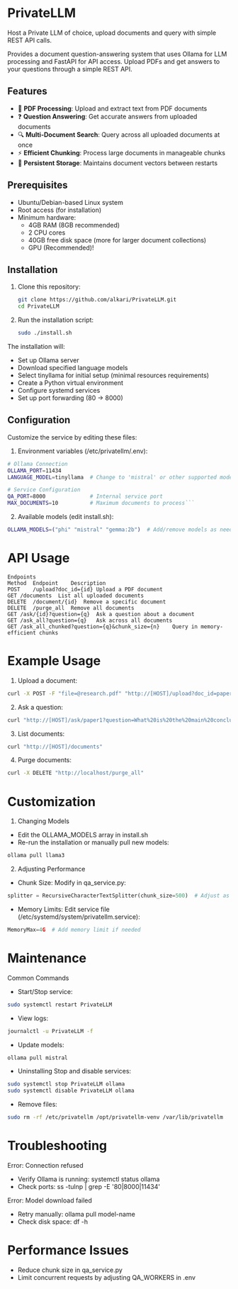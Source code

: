 # PrivateLLM
Host a Private LLM of choice, upload documents and query with simple REST API calls.


Provides a document question-answering system that uses Ollama for LLM processing and FastAPI for API access. Upload PDFs and get answers to your questions through a simple REST API.

## Features

- 📄 **PDF Processing**: Upload and extract text from PDF documents
- ❓ **Question Answering**: Get accurate answers from uploaded documents
- 🔍 **Multi-Document Search**: Query across all uploaded documents at once
- ⚡ **Efficient Chunking**: Process large documents in manageable chunks
- 🔄 **Persistent Storage**: Maintains document vectors between restarts

## Prerequisites

- Ubuntu/Debian-based Linux system
- Root access (for installation)
- Minimum hardware:
  - 4GB RAM (8GB recommended)
  - 2 CPU cores
  - 40GB free disk space (more for larger document collections)
  - GPU (Recommended)!

## Installation

1. Clone this repository:
   ```bash
   git clone https://github.com/alkari/PrivateLLM.git 
   cd PrivateLLM
   ```

2. Run the installation script:
   ```bash
   sudo ./install.sh
   ```

The installation will:

- Set up Ollama server
- Download specified language models
- Select tinyllama for initial setup (minimal resources requirements)
- Create a Python virtual environment
- Configure systemd services
- Set up port forwarding (80 → 8000)

## Configuration
Customize the service by editing these files:

1. Environment variables (/etc/privatellm/.env):
```bash
# Ollama Connection
OLLAMA_PORT=11434
LANGUAGE_MODEL=tinyllama  # Change to 'mistral' or other supported models

# Service Configuration
QA_PORT=8000              # Internal service port
MAX_DOCUMENTS=10          # Maximum documents to process```
```
2. Available models (edit install.sh):
```bash
OLLAMA_MODELS=("phi" "mistral" "gemma:2b")  # Add/remove models as needed
```

# API Usage
```
Endpoints
Method	Endpoint	Description
POST	/upload?doc_id={id}	Upload a PDF document
GET	/documents	List all uploaded documents
DELETE	/document/{id}	Remove a specific document
DELETE	/purge_all	Remove all documents
GET	/ask/{id}?question={q}	Ask a question about a document
GET	/ask_all?question={q}	Ask across all documents
GET	/ask_all_chunked?question={q}&chunk_size={n}	Query in memory-efficient chunks
```

# Example Usage

1. Upload a document:
```bash
curl -X POST -F "file=@research.pdf" "http://[HOST]/upload?doc_id=paper1"
```

2. Ask a question:
```bash
curl "http://[HOST]/ask/paper1?question=What%20is%20the%20main%20conclusion?"
```

3. List documents:
```bash
curl "http://[HOST]/documents"
```

4. Purge documents:
```bash
curl -X DELETE "http://localhost/purge_all"
```

# Customization
1. Changing Models
- Edit the OLLAMA_MODELS array in install.sh
- Re-run the installation or manually pull new models:
```bash
ollama pull llama3
```

2. Adjusting Performance
- Chunk Size: Modify in qa_service.py:
```python
splitter = RecursiveCharacterTextSplitter(chunk_size=500)  # Adjust as needed
```

- Memory Limits: Edit service file (/etc/systemd/system/privatellm.service):
```python
MemoryMax=4G  # Add memory limit if needed
```

# Maintenance
Common Commands
- Start/Stop service:
```bash
sudo systemctl restart PrivateLLM
```

- View logs:
```bash
journalctl -u PrivateLLM -f
```

- Update models:
```bash
ollama pull mistral
```

- Uninstalling
Stop and disable services:
```bash
sudo systemctl stop PrivateLLM ollama
sudo systemctl disable PrivateLLM ollama
```

- Remove files:
```bash
sudo rm -rf /etc/privatellm /opt/privatellm-venv /var/lib/privatellm
```

# Troubleshooting
Error: Connection refused

- Verify Ollama is running: systemctl status ollama
- Check ports: ss -tulnp | grep -E '80|8000|11434'

Error: Model download failed

- Retry manually: ollama pull model-name
- Check disk space: df -h

# Performance Issues

- Reduce chunk size in qa_service.py
- Limit concurrent requests by adjusting QA_WORKERS in .env
